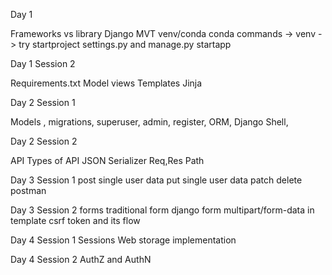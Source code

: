 Day 1

Frameworks vs library
Django
MVT
venv/conda
conda commands  -> venv -> try
startproject
settings.py and manage.py
startapp

Day 1 Session 2

Requirements.txt
Model
views
Templates
Jinja 

Day 2 Session 1

Models ,
migrations,
superuser,
admin,
register,
ORM,
Django Shell,

Day 2 Session 2 

API 
Types of API
JSON
Serializer
Req,Res Path

Day 3 Session 1
post
single user data 
put single user data
patch 
delete
postman

Day 3 Session 2
forms
traditional form 
django form
multipart/form-data in template
csrf token and its flow

Day 4 Session 1 
Sessions
Web storage
implementation 

Day 4 Session 2
AuthZ and AuthN

